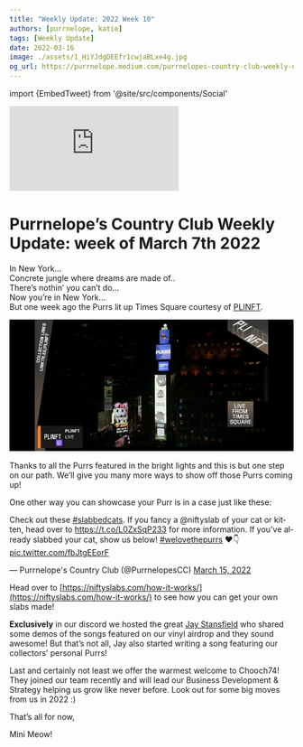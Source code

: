 ```yaml
---
title: "Weekly Update: 2022 Week 10"
authors: [purrnelope, katie]
tags: [Weekly Update]
date: 2022-03-16
image: ./assets/1_HiYJdgDEEfr1cwjaBLxe4g.jpg
og_url: https://purrnelope.medium.com/purrnelopes-country-club-weekly-update-week-of-march-7th-2022-b2a135b7c684
---
```


import {EmbedTweet} from '@site/src/components/Social'

<iframe src="https://www.youtube.com/embed/Tkp1RdfGbwA" title="YouTube video player" frameborder="0" allow="accelerometer; autoplay; clipboard-write; encrypted-media; gyroscope; picture-in-picture" allowFullScreen></iframe>

<!--truncate-->

# Purrnelope’s Country Club Weekly Update: week of March 7th 2022

In New York…  
Concrete jungle where dreams are made of..  
There’s nothin’ you can’t do…  
Now you’re in New York…  
But one week ago the Purrs lit up Times Square courtesy of [PLINFT](https://www.plinft.xyz/).

![](./assets/1_HiYJdgDEEfr1cwjaBLxe4g.jpg)

Thanks to all the Purrs featured in the bright lights and this is but one step on our path. We’ll give you many more ways to show off those Purrs coming up!

One other way you can showcase your Purr is in a case just like these:

<EmbedTweet>
  <p lang="en" dir="ltr">
    Check out these
    <a
      href="https://twitter.com/hashtag/slabbedcats?src=hash&amp;ref_src=twsrc%5Etfw"
      >#slabbedcats</a
    >. If you fancy a @niftyslab of your cat or kitten, head over to
    <a href="https://t.co/L0ZxSqP233">https://t.co/L0ZxSqP233</a> for more
    information. If you&#39;ve already slabbed your cat, show us below!
    <a
      href="https://twitter.com/hashtag/welovethepurrs?src=hash&amp;ref_src=twsrc%5Etfw"
      >#welovethepurrs</a
    >
    ♥️👇 <a href="https://t.co/fbJtgEEorF">pic.twitter.com/fbJtgEEorF</a>
  </p>
  &mdash; Purrnelope&#39;s Country Club (@PurrnelopesCC)
  <a
    href="https://twitter.com/PurrnelopesCC/status/1503649732257849347?ref_src=twsrc%5Etfw"
    >March 15, 2022</a
  >
</EmbedTweet>

Head over to [https://niftyslabs.com/how-it-works/](https://niftyslabs.com/how-it-works/) to see how you can get your own slabs made!

**Exclusively** in our discord we hosted the great [Jay Stansfield](https://twitter.com/jaystansfield) who shared some demos of the songs featured on our vinyl airdrop and they sound awesome! But that’s not all, Jay also started writing a song featuring our collectors’ personal Purrs!

Last and certainly not least we offer the warmest welcome to Chooch74! They joined our team recently and will lead our Business Development & Strategy helping us grow like never before. Look out for some big moves from us in 2022 :)

That’s all for now,

Mini Meow!
